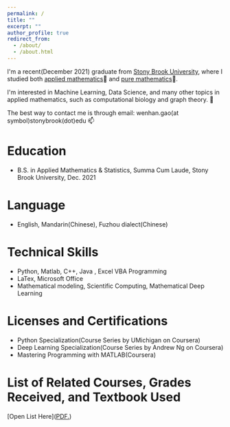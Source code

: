 ```yaml
---
permalink: /
title: ""
excerpt: ""
author_profile: true
redirect_from: 
  - /about/
  - /about.html
---
```

I'm a recent(December 2021) graduate from [Stony Brook University](https://www.stonybrook.edu/), where I studied both [applied mathematics](https://www.stonybrook.edu/commcms/ams/)📙 and [pure mathematics](http://www.math.stonybrook.edu/)📕.

I'm interested in Machine Learning, Data Science, and many other topics in applied mathematics, such as computational biology and graph theory. 👀

The best way to contact me is through email: wenhan.gao(at symbol)stonybrook(dot)edu 📫

Education
======
* B.S. in Applied Mathematics & Statistics, Summa Cum Laude, Stony Brook University, Dec. 2021

Language
======
* English, Mandarin(Chinese), Fuzhou dialect(Chinese)

Technical Skills
======
* Python, Matlab, C++, Java , Excel VBA Programming
* LaTex, Microsoft Office
* Mathematical modeling, Scientific Computing, Mathematical Deep Learning

Licenses and Certifications
======
* Python Specialization(Course Series by UMichigan on Coursera)
* Deep Learning Specialization(Course Series by Andrew Ng on Coursera)
* Mastering Programming with MATLAB(Coursera)

List of Related Courses, Grades Received, and Textbook Used
======
[Open List Here](<a href="wenhangao21.github.io/blob/master/files/Related_Course.pdf" target="_blank">PDF.</a>)



